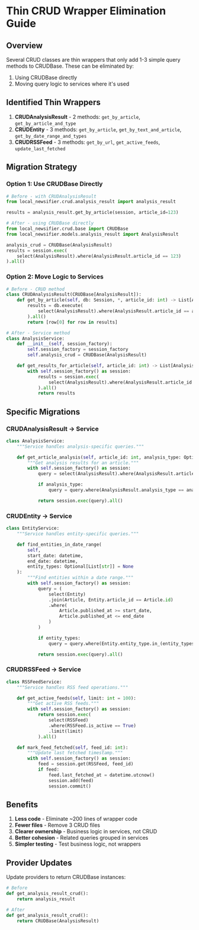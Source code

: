 # Thin CRUD Wrapper Elimination Guide

## Overview

Several CRUD classes are thin wrappers that only add 1-3 simple query methods to CRUDBase. These can be eliminated by:
1. Using CRUDBase directly
2. Moving query logic to services where it's used

## Identified Thin Wrappers

1. **CRUDAnalysisResult** - 2 methods: `get_by_article`, `get_by_article_and_type`
2. **CRUDEntity** - 3 methods: `get_by_article`, `get_by_text_and_article`, `get_by_date_range_and_types`
3. **CRUDRSSFeed** - 3 methods: `get_by_url`, `get_active_feeds`, `update_last_fetched`

## Migration Strategy

### Option 1: Use CRUDBase Directly

```python
# Before - with CRUDAnalysisResult
from local_newsifier.crud.analysis_result import analysis_result

results = analysis_result.get_by_article(session, article_id=123)

# After - using CRUDBase directly
from local_newsifier.crud.base import CRUDBase
from local_newsifier.models.analysis_result import AnalysisResult

analysis_crud = CRUDBase(AnalysisResult)
results = session.exec(
    select(AnalysisResult).where(AnalysisResult.article_id == 123)
).all()
```

### Option 2: Move Logic to Services

```python
# Before - CRUD method
class CRUDAnalysisResult(CRUDBase[AnalysisResult]):
    def get_by_article(self, db: Session, *, article_id: int) -> List[AnalysisResult]:
        results = db.execute(
            select(AnalysisResult).where(AnalysisResult.article_id == article_id)
        ).all()
        return [row[0] for row in results]

# After - Service method
class AnalysisService:
    def __init__(self, session_factory):
        self.session_factory = session_factory
        self.analysis_crud = CRUDBase(AnalysisResult)

    def get_results_for_article(self, article_id: int) -> List[AnalysisResult]:
        with self.session_factory() as session:
            results = session.exec(
                select(AnalysisResult).where(AnalysisResult.article_id == article_id)
            ).all()
            return results
```

## Specific Migrations

### CRUDAnalysisResult → Service

```python
class AnalysisService:
    """Service handles analysis-specific queries."""

    def get_article_analysis(self, article_id: int, analysis_type: Optional[str] = None):
        """Get analysis results for an article."""
        with self.session_factory() as session:
            query = select(AnalysisResult).where(AnalysisResult.article_id == article_id)

            if analysis_type:
                query = query.where(AnalysisResult.analysis_type == analysis_type)

            return session.exec(query).all()
```

### CRUDEntity → Service

```python
class EntityService:
    """Service handles entity-specific queries."""

    def find_entities_in_date_range(
        self,
        start_date: datetime,
        end_date: datetime,
        entity_types: Optional[List[str]] = None
    ):
        """Find entities within a date range."""
        with self.session_factory() as session:
            query = (
                select(Entity)
                .join(Article, Entity.article_id == Article.id)
                .where(
                    Article.published_at >= start_date,
                    Article.published_at <= end_date
                )
            )

            if entity_types:
                query = query.where(Entity.entity_type.in_(entity_types))

            return session.exec(query).all()
```

### CRUDRSSFeed → Service

```python
class RSSFeedService:
    """Service handles RSS feed operations."""

    def get_active_feeds(self, limit: int = 100):
        """Get active RSS feeds."""
        with self.session_factory() as session:
            return session.exec(
                select(RSSFeed)
                .where(RSSFeed.is_active == True)
                .limit(limit)
            ).all()

    def mark_feed_fetched(self, feed_id: int):
        """Update last fetched timestamp."""
        with self.session_factory() as session:
            feed = session.get(RSSFeed, feed_id)
            if feed:
                feed.last_fetched_at = datetime.utcnow()
                session.add(feed)
                session.commit()
```

## Benefits

1. **Less code** - Eliminate ~200 lines of wrapper code
2. **Fewer files** - Remove 3 CRUD files
3. **Clearer ownership** - Business logic in services, not CRUD
4. **Better cohesion** - Related queries grouped in services
5. **Simpler testing** - Test business logic, not wrappers

## Provider Updates

Update providers to return CRUDBase instances:

```python
# Before
def get_analysis_result_crud():
    return analysis_result

# After
def get_analysis_result_crud():
    return CRUDBase(AnalysisResult)
```
